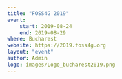 ```yaml
---
title: "FOSS4G 2019"
event:
    start: 2019-08-24
    end: 2019-08-29
where: Bucharest
website: https://2019.foss4g.org
layout: "event"
author: Admin
logo: images/Logo_bucharest2019.png
---
```


